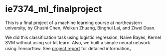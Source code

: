 # ie7374_ml_finalproject

This is a final project of a machine learning course at northeastern university, by Chushi Chen, Weikun Zhuang, Binghui Lai, and Ziwei Duan.

We did this classification task using logistic regression, Naive Bayes, Kernel SVM without using sci-kit learn. Also, we built a simple neural network using Tensorflow. See [project report](https://github.com/chushic/ie7374_ml_finalproject/blob/master/Group%208%20pre.pdf) for detailed information。
